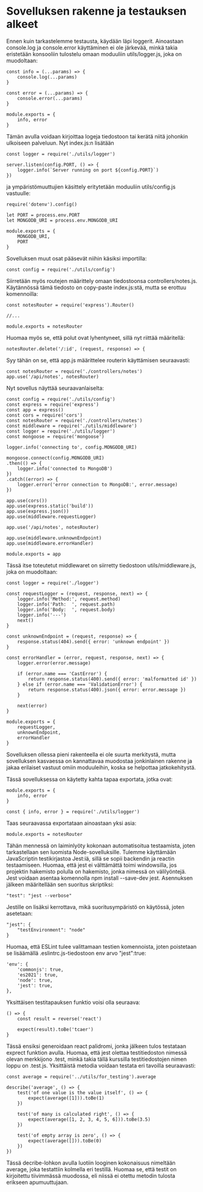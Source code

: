# Sovelluksen rakenne ja testauksen alkeet

Ennen kuin tarkastelemme testausta, käydään läpi loggerit. Ainoastaan console.log ja console.error käyttäminen ei ole järkevää, minkä takia eristetään konsooliin tulostelu omaan moduuliin utils/logger.js, joka on muodoltaan:

    const info = (...params) => {
        console.log(...params)
    }

    const error = (...params) => {
        console.error(...params)
    }

    module.exports = {
        info, error
    }

Tämän avulla voidaan kirjoittaa logeja tiedostoon tai kerätä niitä johonkin ulkoiseen palveluun. Nyt index.js:n lisätään

    const logger = require('./utils/logger')

    server.listen(config.PORT, () => {
        logger.info(`Server running on port ${config.PORT}`)
    })

ja ympäristömuuttujien käsittely eritytetään moduuliin utils/config.js vastuulle:

    require('dotenv').config()

    let PORT = process.env.PORT
    let MONGODB_URI = process.env.MONGODB_URI

    module.exports = {
        MONGODB_URI,
        PORT
    }

Sovelluksen muut osat pääsevät niihin käsiksi importilla:

    const config = require('./utils/config')

Siirretään myös routejen määrittely omaan tiedostoonsa controllers/notes.js. Käytännössä tämä tiedosto on copy-paste index.js:stä, mutta se erottuu komennoilla:

    const notesRouter = require('express').Router()

    //...

    module.exports = notesRouter

Huomaa myös se, että polut ovat lyhentyneet, sillä nyt riittää määritellä:

    notesRouter.delete('/:id', (request, response) => {

Syy tähän on se, että app.js määrittelee routerin käyttämisen seuraavasti:

    const notesRouter = require('./controllers/notes')
    app.use('/api/notes', notesRouter)

Nyt sovellus näyttää seuraavanlaiselta:

    const config = require('./utils/config')
    const express = require('express')
    const app = express()
    const cors = require('cors')
    const notesRouter = require('./controllers/notes')
    const middleware = require('./utils/middleware')
    const logger = require('./utils/logger')
    const mongoose = require('mongoose')

    logger.info('connecting to', config.MONGODB_URI)

    mongoose.connect(config.MONGODB_URI)
    .then(() => {
        logger.info('connected to MongoDB')
    })
    .catch((error) => {
        logger.error('error connection to MongoDB:', error.message)
    })

    app.use(cors())
    app.use(express.static('build'))
    app.use(express.json())
    app.use(middleware.requestLogger)

    app.use('/api/notes', notesRouter)

    app.use(middleware.unknownEndpoint)
    app.use(middleware.errorHandler)

    module.exports = app

Tässä itse toteutetut middlewaret on siirretty tiedostoon utils/middleware.js, joka on muodoltaan:

    const logger = require('./logger')

    const requestLogger = (request, response, next) => {
        logger.info('Method:', request.method)
        logger.info('Path:  ', request.path)
        logger.info('Body:  ', request.body)
        logger.info('---')
        next()
    }

    const unknownEndpoint = (request, response) => {
        response.status(404).send({ error: 'unknown endpoint' })
    }

    const errorHandler = (error, request, response, next) => {
        logger.error(error.message)

        if (error.name === 'CastError') {
            return response.status(400).send({ error: 'malformatted id' })
        } else if (error.name === 'ValidationError') {
            return response.status(400).json({ error: error.message })
        }

        next(error)
    }

    module.exports = {
        requestLogger,
        unknownEndpoint,
        errorHandler
    }

Sovelluksen ollessa pieni rakenteella ei ole suurta merkitystä, mutta sovelluksen kasvaessa on kannattavaa muodostaa jonkinlainen rakenne ja jakaa erilaiset vastuut omiin moduuleihin, koska se helpottaa jatkokehitystä.

Tässä sovelluksessa on käytetty kahta tapaa exportata, jotka ovat:

    module.exports = {  
        info, error
    }

    const { info, error } = require('./utils/logger')

Taas seuraavassa exportataan ainoastaan yksi asia:

    module.exports = notesRouter

Tähän mennessä on laiminlyöty kokonaan automatisoitua testaamista, joten tarkastellaan sen luomista Node-sovelluksille. Tulemme käyttämään JavaScriptin testikirjastoa Jest:iä, sillä se sopii backendin ja reactin testaamiseen. Huomaa, että jest ei välttämättä toimi windowsilla, jos projektin hakemisto polulla on hakemisto, jonka nimessä on välilyöntejä. Jest voidaan asentaa komennolla npm install --save-dev jest. Asennuksen jälkeen määritellään sen suoritus skriptiksi:

    "test": "jest --verbose"

Jestille on lisäksi kerrottava, mikä suoritusympäristö on käytössä, joten asetetaan:

    "jest": {
        "testEnvironment": "node"
    }

Huomaa, että ESLint tulee valittamaan testien komennoista, joten poistetaan se lisäämällä .eslintrc.js-tiedostoon env arvo "jest":true:

    'env': {
        'commonjs': true,
        'es2021': true,
        'node': true,
        'jest': true,  
    },

Yksittäisen testitapauksen funktio voisi olla seuraava:

    () => {
        const result = reverse('react')

        expect(result).toBe('tcaer')
    }

Tässä ensiksi generoidaan react palidromi, jonka jälkeen tulos testataan exprect funktion avulla. Huomaa, että jest olettaa testitiedoston nimessä olevan merkkijono .test, minkä takia tällä kurssilla testitiedostojen nimen loppu on .test.js. Yksittäistä metodia voidaan testata eri tavoilla seuraavasti:

    const average = require('../utils/for_testing').average

    describe('average', () => {
        test('of one value is the value itself', () => {
            expect(average([1])).toBe(1)
        })

        test('of many is calculated right', () => {
            expect(average([1, 2, 3, 4, 5, 6])).toBe(3.5)
        })

        test('of empty array is zero', () => {
            expect(average([])).toBe(0)
        })
    })

Tässä decribe-lohkon avulla luotiin looginen kokonaisuus nimeltään average, joka testattiin kolmella eri testillä. Huomaa se, että testit on kirjoitettu tiivimmässä muodossa, eli niissä ei otettu metodin tulosta erikseen apumuuttujaan. 